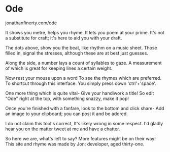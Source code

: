 # Ode

jonathanfinerty.com/ode

It shows you metre, helps you rhyme.
It lets you poem at your prime.
It's not a substitute for craft;
it's here to aid you with your draft.

The dots above, show you the beat,
like rhythm on a music sheet.
Those filled in, signal the stresses,
although these are at best just guesses.

Along the side, a number lays
a count of syllables to gaze.
A measurement of which is great
for keeping lines a certain weight.

Now rest your mouse upon a word
To see the rhymes which are preferred. 
To shortcut through this interface:
You simply press down 'ctrl'+'space'.

One more thing which is quite vital- 
Give your handiwork a title!
So edit "Ode" right at the top,
with something snazzy, make it pop!

Once you're finished with a fanfare, 
look to the bottom and click share-
Add an image to your clipboard;
you can post it and be adored.

I do not claim this tool's correct,
It's likely wrong in some respect.
I'd gladly hear you on the matter
tweet at me and have a chatter.

So here we are, what's left to say?
More features might be on their way!
This site and rhyme was made by Jon;
developer, aged thirty-one.